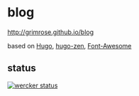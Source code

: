 # blog

http://grimrose.github.io/blog

based on [Hugo], [hugo-zen], [Font-Awesome]

## status

[![wercker status](https://app.wercker.com/status/f644e521f1414b8652ab3a337d607cb4/m/master "wercker status")](https://app.wercker.com/project/bykey/f644e521f1414b8652ab3a337d607cb4)

[Hugo]: http://gohugo.io/
[hugo-zen]: https://github.com/rakuishi/hugo-zen
[Font-Awesome]: http://fortawesome.github.io/Font-Awesome/
